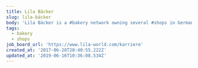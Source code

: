 ```yaml
---
title: Lila Bäcker
slug: lila-bäcker
body: 'Lila Bäcker is a #bakery network owning several #shops in Germany'
tags:
  - bakery
  - shops
job_board_url: 'https://www.lila-world.com/karriere'
created_at: '2017-06-28T20:40:55.222Z'
updated_at: '2019-06-16T10:36:08.534Z'
---
```


